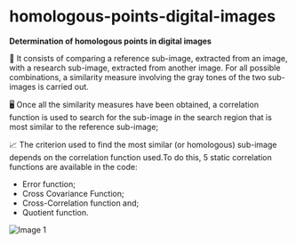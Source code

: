 # homologous-points-digital-images

**Determination of homologous points in digital images**

🎯 It consists of comparing a reference sub-image, extracted from an image, with a research sub-image, extracted from another image. For all possible combinations, a similarity measure involving the gray tones of the two sub-images is carried out.

🖥️ Once all the similarity measures have been obtained, a correlation function is used to search for the sub-image in the search region that is most similar to the reference sub-image;

📈 The criterion used to find the most similar (or homologous) sub-image depends on the correlation function used.To do this, 5 static correlation functions are available in the code:

- Error function;
- Cross Covariance Function;
- Cross-Correlation function and;
- Quotient function.

![Image 1](https://github.com/ivesmb/homologous-points-digital-images/assets/69328081/7e1f8174-6e98-4f1e-b9af-b759965451d1)
